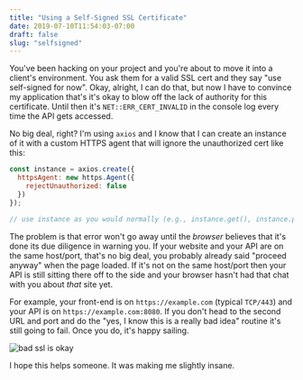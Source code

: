 ```yaml
---
title: "Using a Self-Signed SSL Certificate"
date: 2019-07-10T11:54:03-07:00
draft: false
slug: "selfsigned"
---
```


You've been hacking on your project and you're about to move it into a client's
environment. You ask them for a valid SSL cert and they say "use self-signed
for now". Okay, alright, I can do that, but now I have to convince my
application that's it's okay to blow off the lack of authority for this
certificate. Until then it's `NET::ERR_CERT_INVALID` in the console log every
time the API gets accessed.

No big deal, right? I'm using `axios` and I know that I can create an instance
of it with a custom HTTPS agent that will ignore the unauthorized cert like
this:

```javascript
const instance = axios.create({
  httpsAgent: new https.Agent({
    rejectUnauthorized: false
  })
});

// use instance as you would normally (e.g., instance.get(), instance.post())
```

The problem is that error won't go away until the _browser_ believes that
it's done its due diligence in warning you. If your website and your API are
on the same host/port, that's no big deal, you probably already said "proceed
anyway" when the page loaded. If it's not on the same host/port then your
API is still sitting there off to the side and your browser hasn't had that
chat with you about _that_ site yet.

For example, your front-end is on `https://example.com` (typical `TCP/443`) and
your API is on `https://example.com:8080`. If you don't head to the second
URL and port and do the "yes, I know this is a really bad idea" routine it's
still going to fail. Once you do, it's happy sailing.

![bad ssl is okay](/img/bad-ssl-is-okay.png)

I hope this helps someone. It was making me slightly insane.
